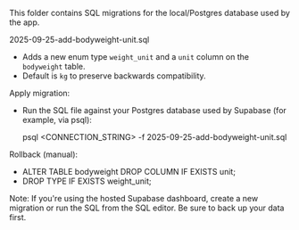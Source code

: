 This folder contains SQL migrations for the local/Postgres database used by the app.

2025-09-25-add-bodyweight-unit.sql
- Adds a new enum type `weight_unit` and a `unit` column on the `bodyweight` table.
- Default is `kg` to preserve backwards compatibility.

Apply migration:
- Run the SQL file against your Postgres database used by Supabase (for example, via psql):

  psql <CONNECTION_STRING> -f 2025-09-25-add-bodyweight-unit.sql

Rollback (manual):
- ALTER TABLE bodyweight DROP COLUMN IF EXISTS unit;
- DROP TYPE IF EXISTS weight_unit;

Note: If you're using the hosted Supabase dashboard, create a new migration or run the SQL from the SQL editor. Be sure to back up your data first.
